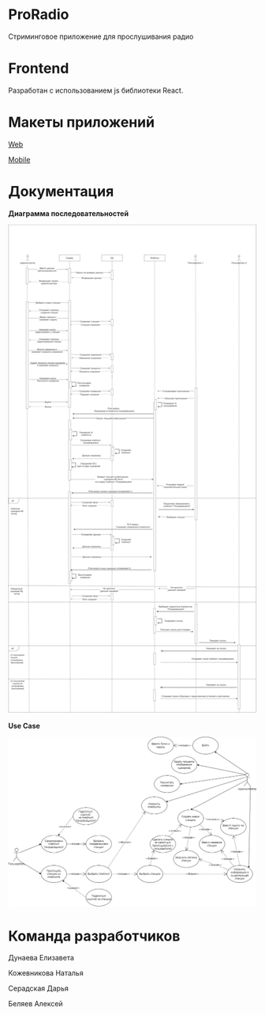 # ProRadio
Стриминговое приложение для прослушивания радио

# Frontend
Разработан с использованием js библиотеки React.

# Макеты приложений
[Web](https://www.figma.com/proto/c8IVlrRqVhSjJ5FQoX2Ojb/ProRadio?node-id=27%3A32&scaling=min-zoom&page-id=27%3A31&starting-point-node-id=27%3A32)

[Mobile](https://www.figma.com/proto/c8IVlrRqVhSjJ5FQoX2Ojb/ProRadio?node-id=215%3A2&scaling=scale-down&page-id=0%3A1&starting-point-node-id=215%3A2&show-proto-sidebar=1)

# Документация
**Диаграмма последовательностей**

![Image alt](https://github.com/KozhNat/ProRadioFrontFinal/blob/master/Диаграмма%20последовательностей%202.png)

**Use Case**

![Image alt](https://github.com/KozhNat/ProRadioFrontFinal/blob/master/UseCase2.png)

# Команда разработчиков
Дунаева Елизавета

Кожевникова Наталья

Серадская Дарья

Беляев Алексей

